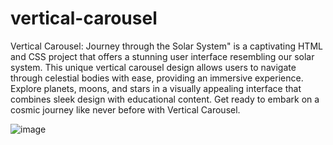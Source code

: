 # vertical-carousel

Vertical Carousel: Journey through the Solar System" is a captivating HTML and CSS project that offers a stunning user interface resembling our solar system. This unique vertical carousel design allows users to navigate through celestial bodies with ease, providing an immersive experience. Explore planets, moons, and stars in a visually appealing interface that combines sleek design with educational content. Get ready to embark on a cosmic journey like never before with Vertical Carousel.

![image](https://github.com/mahsank111/vertical-carousel/assets/97978224/9c3a817f-138e-4e5e-b1d2-d4c7128ab326)
